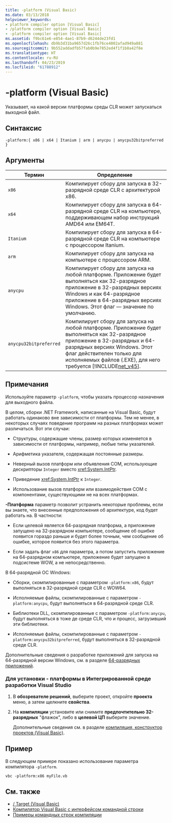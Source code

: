 ```yaml
---
title: -platform (Visual Basic)
ms.date: 03/13/2018
helpviewer_keywords:
- platform compiler option [Visual Basic]
- /platform compiler option [Visual Basic]
- -platform compiler option [Visual Basic]
ms.assetid: f9bc61e6-e854-4ae1-87b9-d6244de23fd1
ms.openlocfilehash: db9b3d31ba9657d26c1fb76ce4002afad949a881
ms.sourcegitcommit: 9b552addadfb57fab0b9e7852ed4f1f1b8a42f8e
ms.translationtype: HT
ms.contentlocale: ru-RU
ms.lasthandoff: 04/23/2019
ms.locfileid: "61788912"
---
```

# <a name="-platform-visual-basic"></a>-platform (Visual Basic)
Указывает, на какой версии платформы среды CLR может запускаться выходной файл.  
  
## <a name="syntax"></a>Синтаксис  
  
```  
-platform:{ x86 | x64 | Itanium | arm | anycpu | anycpu32bitpreferred }  
```  
  
## <a name="arguments"></a>Аргументы  
  
|Термин|Определение|  
|---|---|  
|`x86`|Компилирует сбору для запуска в 32-разрядной среде CLR с архитектурой x86.|  
|`x64`|Компилирует сбору для запуска в 64-разрядной среде CLR на компьютере, поддерживающем набор инструкций AMD64 или EM64T.|  
|`Itanium`|Компилирует сбору для запуска в 64-разрядной среде CLR на компьютере с процессором Itanium.|  
|`arm`|Компилирует сбору для запуска на компьютере с процессором ARM.|  
|`anycpu`|Компилирует сбору для запуска на любой платформе. Приложение будет выполняться как 32-разрядное приложение в 32-разрядных версиях Windows и как 64-разрядное приложение в 64-разрядных версиях Windows. Этот флаг — значение по умолчанию.|  
|`anycpu32bitpreferred`|Компилирует сбору для запуска на любой платформе. Приложение будет выполняться как 32-разрядное приложение в 32-разрядных и 64-разрядных версиях Windows. Этот флаг действителен только для исполняемых файлов (.EXE), для него требуется [!INCLUDE[net_v45](~/includes/net-v45-md.md)].|  
  
## <a name="remarks"></a>Примечания  
 Используйте параметр `-platform`, чтобы указать процессор назначения для выходного файла.  
  
 В целом, сборки .NET Framework, написанные на Visual Basic, будут работать одинаково вне зависимости от платформы. Тем не менее, в некоторых случаях поведение программ на разных платформах может различаться. Вот эти случаи:  
  
- Структуры, содержащие члены, размер которых изменяется в зависимости от платформы, например, любые типы указателей.  
  
- Арифметика указателя, содержащая постоянные размеры.  
  
- Неверный вызов платформ или объявления СОМ, использующие дескрипторы `Integer` вместо <xref:System.IntPtr>.  
  
- Приведение <xref:System.IntPtr> к `Integer`.  
  
- Использование вызов платформ или взаимодействия СОМ с компонентами, существующими не на всех платформах.  
  
 **-Платформа** параметр позволит устранить некоторые проблемы, если вы знаете, что внесенные предположения об архитектуре, код будет работать на. В частности:  
  
- Если целевой является 64-разрядная платформа, а приложение запущено на 32-разрядном компьютере, сообщение об ошибке появится гораздо раньше и будет более точным, чем сообщение об ошибке, которое появится без этого параметра.  
  
- Если задать флаг `x86` для параметра, а потом запустить приложение на 64-разрядном компьютере, приложение будет запущено в подсистеме WOW, а не непосредственно.  
  
 В 64-разрядной ОС Windows:  
  
- Сборки, скомпилированные с параметром `-platform:x86`, будут выполняться в 32-разрядной среде CLR с WOW64.  
  
- Исполняемые файлы, скомпилированные с параметром `-platform:anycpu`, будут выполняться в 64-разрядной среде CLR.  
  
- Библиотеки DLL, скомпилированные с параметром `-platform:anycpu`, будут выполняться в тоже де среде CLR, что и процесс, загрузивший эти библиотеки.  
  
- Исполняемые файлы, скомпилированные с параметром `-platform:anycpu32bitpreferred`, будут выполняться в 32-разрядной среде CLR.  
  
 Дополнительные сведения о разработке приложений для запуска на 64-разрядной версии Windows, см. в разделе [64-разрядных приложений](../../../framework/64-bit-apps.md).  
  
### <a name="to-set--platform-in-the-visual-studio-ide"></a>Для установки - платформы в Интегрированной среде разработки Visual Studio  
  
1. В **обозревателе решений**, выберите проект, откройте **проекта** меню, а затем щелкните **свойства**.  
  
2. На **компиляции** установите или снимите **предпочтительно 32-разрядных** "флажок", либо в **целевой ЦП** выберите значение.  
  
     Дополнительные сведения см. в разделе [компиляция, конструктор проектов (Visual Basic)](/visualstudio/ide/reference/compile-page-project-designer-visual-basic).  
  
## <a name="example"></a>Пример  
 В следующем примере показано использование параметра компилятора `-platform`.  
  
```console
vbc -platform:x86 myFile.vb  
```  
  
## <a name="see-also"></a>См. также

- [/ Target (Visual Basic)](target.md)
- [Компилятор Visual Basic с интерфейсом командной строки](index.md)
- [Примеры командных строк компиляции](sample-compilation-command-lines.md)
